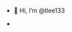 - 👋 Hi, I’m @tlee133
+
<!---
tlee133/tlee133 is a ✨ special ✨ repository because its `README.md` (this file) appears on your GitHub profile.
You can click the Preview link to take a look at your changes.
--->
